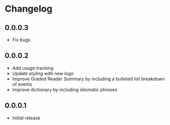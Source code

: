 # Changelog

## 0.0.0.3

- Fix bugs

## 0.0.0.2

- Add usage tracking
- Update styling with new logo
- Improve Graded Reader Summary by including a bulleted list breakdown of events
- Improve dictionary by including idiomatic phrases

## 0.0.0.1

- Initial release
